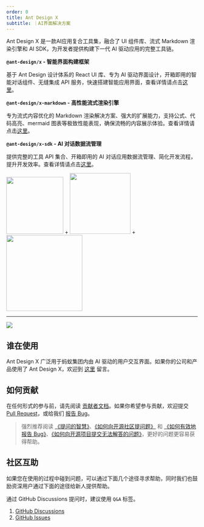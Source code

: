 ```yaml
---
order: 0
title: Ant Design X
subtitle: ｜AI界面解决方案
---
```


Ant Design X 是一款AI应用复合工具集，融合了 UI 组件库、流式 Markdown 渲染引擎和 AI SDK，为开发者提供构建下一代 AI 驱动应用的完整工具链。

**`@ant-design/x` - 智能界面构建框架**

基于 Ant Design 设计体系的 React UI 库、专为 AI 驱动界面设计，开箱即用的智能对话组件、无缝集成 API 服务，快速搭建智能应用界面，查看详情请点击[这里](/components/introduce-cn/)。

**`@ant-design/x-markdown` - 高性能流式渲染引擎**

专为流式内容优化的 Markdown 渲染解决方案、强大的扩展能力，支持公式、代码高亮、mermaid 图表等极致性能表现，确保流畅的内容展示体验。查看详情请点击[这里](/markdowns/introduce-cn)。

**`@ant-design/x-sdk` - AI 对话数据流管理**

提供完整的工具 API 集合、开箱即用的 AI 对话应用数据流管理、简化开发流程，提升开发效率。查看详情请点击[这里](/sdks/introduce-cn)。

<div class="pic-plus">
  <img width="150" src="https://mdn.alipayobjects.com/huamei_iwk9zp/afts/img/A*eco6RrQhxbMAAAAAAAAAAAAADgCCAQ/original"/>
  <span>+</span>
  <img width="160" src="https://gw.alipayobjects.com/zos/antfincdn/aPkFc8Sj7n/method-draw-image.svg"/>
    <span>+</span>
  <img width="200" src="https://mdn.alipayobjects.com/huamei_lkxviz/afts/img/2v_BT6g_DFUAAAAAVEAAAAgADtFMAQFr/original"/>

</div>

---

![](https://mdn.alipayobjects.com/huamei_iwk9zp/afts/img/A*UAEeSbJfuM8AAAAAAAAAAAAADgCCAQ/fmt.webp)

## 谁在使用

Ant Design X 广泛用于蚂蚁集团内由 AI 驱动的用户交互界面。如果你的公司和产品使用了 Ant Design X，欢迎到 [这里](https://github.com/ant-design/x/issues/126) 留言。

## 如何贡献

在任何形式的参与前，请先阅读 [贡献者文档](https://github.com/ant-design/ant-design/blob/master/.github/CONTRIBUTING.md)。如果你希望参与贡献，欢迎提交 [Pull Request](https://github.com/ant-design/ant-design/pulls)，或给我们 [报告 Bug](http://new-issue.ant.design/)。

> 强烈推荐阅读 [《提问的智慧》](https://github.com/ryanhanwu/How-To-Ask-Questions-The-Smart-Way)、[《如何向开源社区提问题》](https://github.com/seajs/seajs/issues/545) 和 [《如何有效地报告 Bug》](http://www.chiark.greenend.org.uk/%7Esgtatham/bugs-cn.html)、[《如何向开源项目提交无法解答的问题》](https://zhuanlan.zhihu.com/p/25795393)，更好的问题更容易获得帮助。

## 社区互助

如果您在使用的过程中碰到问题，可以通过下面几个途径寻求帮助，同时我们也鼓励资深用户通过下面的途径给新人提供帮助。

通过 GitHub Discussions 提问时，建议使用 `Q&A` 标签。

1. [GitHub Discussions](https://github.com/ant-design/x/discussions)
2. [GitHub Issues](https://github.com/ant-design/x/issues)
